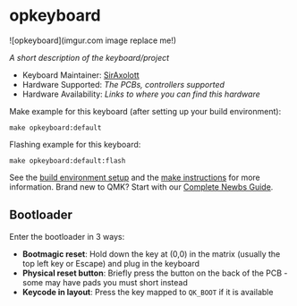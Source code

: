 # opkeyboard

![opkeyboard](imgur.com image replace me!)

*A short description of the keyboard/project*

* Keyboard Maintainer: [SirAxolott](https://github.com/SirAxolott)
* Hardware Supported: *The PCBs, controllers supported*
* Hardware Availability: *Links to where you can find this hardware*

Make example for this keyboard (after setting up your build environment):

    make opkeyboard:default

Flashing example for this keyboard:

    make opkeyboard:default:flash

See the [build environment setup](https://docs.qmk.fm/#/getting_started_build_tools) and the [make instructions](https://docs.qmk.fm/#/getting_started_make_guide) for more information. Brand new to QMK? Start with our [Complete Newbs Guide](https://docs.qmk.fm/#/newbs).

## Bootloader

Enter the bootloader in 3 ways:

* **Bootmagic reset**: Hold down the key at (0,0) in the matrix (usually the top left key or Escape) and plug in the keyboard
* **Physical reset button**: Briefly press the button on the back of the PCB - some may have pads you must short instead
* **Keycode in layout**: Press the key mapped to `QK_BOOT` if it is available
